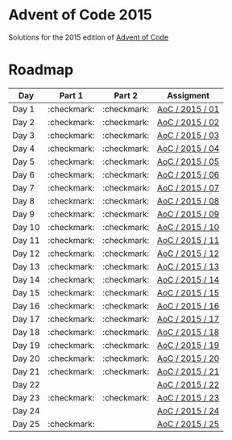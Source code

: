 # Advent of Code 2015
Solutions for the 2015 edition of [Advent of Code](https://adventofcode.com/2015)

# Roadmap
| Day    | Part 1      | Part 2      | Assigment                                               |
|--------|-------------|-------------|---------------------------------------------------------|
| Day 1  | :checkmark: | :checkmark: | [AoC / 2015 / 01](https://adventofcode.com/2015/day/1)  |
| Day 2  | :checkmark: | :checkmark: | [AoC / 2015 / 02](https://adventofcode.com/2015/day/2)  |
| Day 3  | :checkmark: | :checkmark: | [AoC / 2015 / 03](https://adventofcode.com/2015/day/3)  |
| Day 4  | :checkmark: | :checkmark: | [AoC / 2015 / 04](https://adventofcode.com/2015/day/4)  |
| Day 5  | :checkmark: | :checkmark: | [AoC / 2015 / 05](https://adventofcode.com/2015/day/5)  |
| Day 6  | :checkmark: | :checkmark: | [AoC / 2015 / 06](https://adventofcode.com/2015/day/6)  |
| Day 7  | :checkmark: | :checkmark: | [AoC / 2015 / 07](https://adventofcode.com/2015/day/7)  |
| Day 8  | :checkmark: | :checkmark: | [AoC / 2015 / 08](https://adventofcode.com/2015/day/8)  |
| Day 9  | :checkmark: | :checkmark: | [AoC / 2015 / 09](https://adventofcode.com/2015/day/9)  |
| Day 10 | :checkmark: | :checkmark: | [AoC / 2015 / 10](https://adventofcode.com/2015/day/10) |
| Day 11 | :checkmark: | :checkmark: | [AoC / 2015 / 11](https://adventofcode.com/2015/day/11) |
| Day 12 | :checkmark: | :checkmark: | [AoC / 2015 / 12](https://adventofcode.com/2015/day/12) |
| Day 13 | :checkmark: | :checkmark: | [AoC / 2015 / 13](https://adventofcode.com/2015/day/13) |
| Day 14 | :checkmark: | :checkmark: | [AoC / 2015 / 14](https://adventofcode.com/2015/day/14) |
| Day 15 | :checkmark: | :checkmark: | [AoC / 2015 / 15](https://adventofcode.com/2015/day/15) |
| Day 16 | :checkmark: | :checkmark: | [AoC / 2015 / 16](https://adventofcode.com/2015/day/16) |
| Day 17 | :checkmark: | :checkmark: | [AoC / 2015 / 17](https://adventofcode.com/2015/day/17) |
| Day 18 | :checkmark: | :checkmark: | [AoC / 2015 / 18](https://adventofcode.com/2015/day/18) |
| Day 19 | :checkmark: | :checkmark: | [AoC / 2015 / 19](https://adventofcode.com/2015/day/19) |
| Day 20 | :checkmark: | :checkmark: | [AoC / 2015 / 20](https://adventofcode.com/2015/day/20) |
| Day 21 | :checkmark: | :checkmark: | [AoC / 2015 / 21](https://adventofcode.com/2015/day/21) |
| Day 22 |             |             | [AoC / 2015 / 22](https://adventofcode.com/2015/day/22) |
| Day 23 | :checkmark: | :checkmark: | [AoC / 2015 / 23](https://adventofcode.com/2015/day/23) |
| Day 24 |             |             | [AoC / 2015 / 24](https://adventofcode.com/2015/day/24) |
| Day 25 | :checkmark: |             | [AoC / 2015 / 25](https://adventofcode.com/2015/day/25) |
